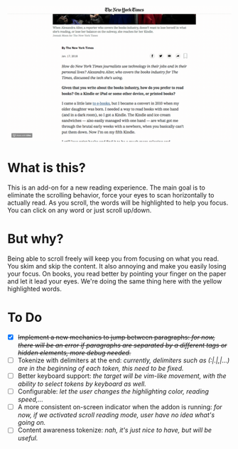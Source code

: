 ![](demo.gif)

# What is this?

This is an add-on for a new reading experience. The main goal is to eliminate the scrolling behavior, force your eyes to scan horizontally to actually read. As you scroll, the words will be highlighted to help you focus. You can click on any word or just scroll up/down.

# But why?

Being able to scroll freely will keep you from focusing on what you read. You skim and skip the content. It also annoying and make you easily losing your focus. On books, you read better by pointing your finger on the paper and let it lead your eyes. We're doing the same thing here with the yellow highlighted words. 

# To Do

- [x] ~~Implement a new mechanics to jump between paragraphs: _for now, there will be an error if paragraphs are separated by a different tags or hidden elements, more debug needed._~~
- [ ] Tokenize with delimiters at the end: _currently, delimiters such as (:|.|,|...) are in the beginning of each token, this need to be fixed._
- [ ] Better keyboard support: _the target will be vim-like movement, with the ability to select tokens by keyboard as well._
- [ ] Configurable: _let the user changes the highlighting color, reading speed,..._
- [ ] A more consistent on-screen indicator when the addon is running: _for now, if we activated scroll reading mode, user have no idea what's going on._
- [ ] Content awareness tokenize: _nah, it's just nice to have, but will be useful._
